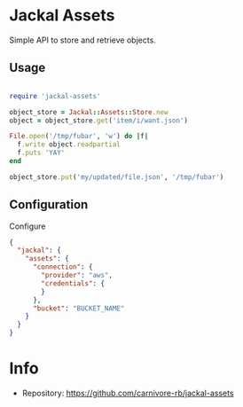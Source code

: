 # Jackal Assets

Simple API to store and retrieve objects.

## Usage

```ruby

require 'jackal-assets'

object_store = Jackal::Assets::Store.new
object = object_store.get('item/i/want.json')

File.open('/tmp/fubar', 'w') do |f|
  f.write object.readpartial
  f.puts 'YAY'
end

object_store.put('my/updated/file.json', '/tmp/fubar')
```

## Configuration

Configure

```json
{
  "jackal": {
    "assets": {
      "connection": {
        "provider": "aws",
        "credentials": {
        }
      },
      "bucket": "BUCKET_NAME"
    }
  }
}
```

# Info
* Repository: https://github.com/carnivore-rb/jackal-assets